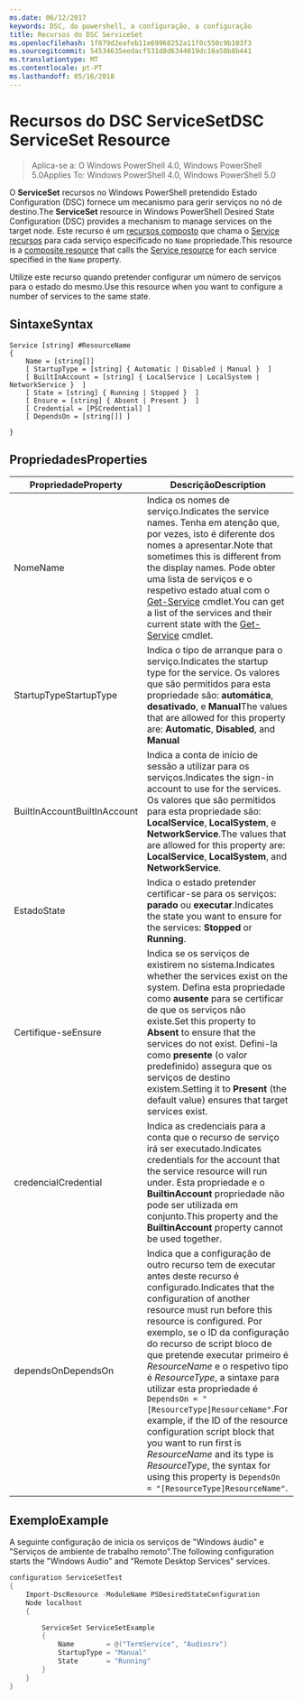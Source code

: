 ```yaml
---
ms.date: 06/12/2017
keywords: DSC, do powershell, a configuração, a configuração
title: Recursos do DSC ServiceSet
ms.openlocfilehash: 1f879d2eafeb11e69968252a11f0c550c9b103f3
ms.sourcegitcommit: 54534635eedacf531d8d6344019dc16a50b8b441
ms.translationtype: MT
ms.contentlocale: pt-PT
ms.lasthandoff: 05/16/2018
---
```

# <a name="dsc-serviceset-resource"></a><span data-ttu-id="4e0bd-103">Recursos do DSC ServiceSet</span><span class="sxs-lookup"><span data-stu-id="4e0bd-103">DSC ServiceSet Resource</span></span>

> <span data-ttu-id="4e0bd-104">Aplica-se a: O Windows PowerShell 4.0, Windows PowerShell 5.0</span><span class="sxs-lookup"><span data-stu-id="4e0bd-104">Applies To: Windows PowerShell 4.0, Windows PowerShell 5.0</span></span>


<span data-ttu-id="4e0bd-105">O **ServiceSet** recursos no Windows PowerShell pretendido Estado Configuration (DSC) fornece um mecanismo para gerir serviços no nó de destino.</span><span class="sxs-lookup"><span data-stu-id="4e0bd-105">The **ServiceSet** resource in Windows PowerShell Desired State Configuration (DSC) provides a mechanism to manage services on the target node.</span></span> <span data-ttu-id="4e0bd-106">Este recurso é um [recursos composto](authoringResourceComposite.md) que chama o [Service recursos](serviceResource.md) para cada serviço especificado no `Name` propriedade.</span><span class="sxs-lookup"><span data-stu-id="4e0bd-106">This resource is a [composite resource](authoringResourceComposite.md) that calls the [Service resource](serviceResource.md) for each service specified in the `Name` property.</span></span>

<span data-ttu-id="4e0bd-107">Utilize este recurso quando pretender configurar um número de serviços para o estado do mesmo.</span><span class="sxs-lookup"><span data-stu-id="4e0bd-107">Use this resource when you want to configure a number of services to the same state.</span></span>

## <a name="syntax"></a><span data-ttu-id="4e0bd-108">Sintaxe</span><span class="sxs-lookup"><span data-stu-id="4e0bd-108">Syntax</span></span>

```
Service [string] #ResourceName
{
    Name = [string[]]
    [ StartupType = [string] { Automatic | Disabled | Manual }  ]
    [ BuiltInAccount = [string] { LocalService | LocalSystem | NetworkService }  ]
    [ State = [string] { Running | Stopped }  ]
    [ Ensure = [string] { Absent | Present }  ]
    [ Credential = [PSCredential] ]
    [ DependsOn = [string[]] ]

}
```

## <a name="properties"></a><span data-ttu-id="4e0bd-109">Propriedades</span><span class="sxs-lookup"><span data-stu-id="4e0bd-109">Properties</span></span>

|  <span data-ttu-id="4e0bd-110">Propriedade</span><span class="sxs-lookup"><span data-stu-id="4e0bd-110">Property</span></span>  |  <span data-ttu-id="4e0bd-111">Descrição</span><span class="sxs-lookup"><span data-stu-id="4e0bd-111">Description</span></span>   |
|---|---|
| <span data-ttu-id="4e0bd-112">Nome</span><span class="sxs-lookup"><span data-stu-id="4e0bd-112">Name</span></span>| <span data-ttu-id="4e0bd-113">Indica os nomes de serviço.</span><span class="sxs-lookup"><span data-stu-id="4e0bd-113">Indicates the service names.</span></span> <span data-ttu-id="4e0bd-114">Tenha em atenção que, por vezes, isto é diferente dos nomes a apresentar.</span><span class="sxs-lookup"><span data-stu-id="4e0bd-114">Note that sometimes this is different from the display names.</span></span> <span data-ttu-id="4e0bd-115">Pode obter uma lista de serviços e o respetivo estado atual com o [Get-Service](https://technet.microsoft.com/library/hh849804.aspx) cmdlet.</span><span class="sxs-lookup"><span data-stu-id="4e0bd-115">You can get a list of the services and their current state with the [Get-Service](https://technet.microsoft.com/library/hh849804.aspx) cmdlet.</span></span>|
| <span data-ttu-id="4e0bd-116">StartupType</span><span class="sxs-lookup"><span data-stu-id="4e0bd-116">StartupType</span></span>| <span data-ttu-id="4e0bd-117">Indica o tipo de arranque para o serviço.</span><span class="sxs-lookup"><span data-stu-id="4e0bd-117">Indicates the startup type for the service.</span></span> <span data-ttu-id="4e0bd-118">Os valores que são permitidos para esta propriedade são: **automática**, **desativado**, e **Manual**</span><span class="sxs-lookup"><span data-stu-id="4e0bd-118">The values that are allowed for this property are: **Automatic**, **Disabled**, and **Manual**</span></span>|
| <span data-ttu-id="4e0bd-119">BuiltInAccount</span><span class="sxs-lookup"><span data-stu-id="4e0bd-119">BuiltInAccount</span></span>| <span data-ttu-id="4e0bd-120">Indica a conta de início de sessão a utilizar para os serviços.</span><span class="sxs-lookup"><span data-stu-id="4e0bd-120">Indicates the sign-in account to use for the services.</span></span> <span data-ttu-id="4e0bd-121">Os valores que são permitidos para esta propriedade são: **LocalService**, **LocalSystem**, e **NetworkService**.</span><span class="sxs-lookup"><span data-stu-id="4e0bd-121">The values that are allowed for this property are: **LocalService**, **LocalSystem**, and **NetworkService**.</span></span>|
| <span data-ttu-id="4e0bd-122">Estado</span><span class="sxs-lookup"><span data-stu-id="4e0bd-122">State</span></span>| <span data-ttu-id="4e0bd-123">Indica o estado pretender certificar-se para os serviços: **parado** ou **executar**.</span><span class="sxs-lookup"><span data-stu-id="4e0bd-123">Indicates the state you want to ensure for the services: **Stopped** or **Running**.</span></span>|
| <span data-ttu-id="4e0bd-124">Certifique-se</span><span class="sxs-lookup"><span data-stu-id="4e0bd-124">Ensure</span></span>| <span data-ttu-id="4e0bd-125">Indica se os serviços de existirem no sistema.</span><span class="sxs-lookup"><span data-stu-id="4e0bd-125">Indicates whether the services exist on the system.</span></span> <span data-ttu-id="4e0bd-126">Defina esta propriedade como **ausente** para se certificar de que os serviços não existe.</span><span class="sxs-lookup"><span data-stu-id="4e0bd-126">Set this property to **Absent** to ensure that the services do not exist.</span></span> <span data-ttu-id="4e0bd-127">Defini-la como **presente** (o valor predefinido) assegura que os serviços de destino existem.</span><span class="sxs-lookup"><span data-stu-id="4e0bd-127">Setting it to **Present** (the default value) ensures that target services exist.</span></span>|
| <span data-ttu-id="4e0bd-128">credencial</span><span class="sxs-lookup"><span data-stu-id="4e0bd-128">Credential</span></span>| <span data-ttu-id="4e0bd-129">Indica as credenciais para a conta que o recurso de serviço irá ser executado.</span><span class="sxs-lookup"><span data-stu-id="4e0bd-129">Indicates credentials for the account that the service resource will run under.</span></span> <span data-ttu-id="4e0bd-130">Esta propriedade e o **BuiltinAccount** propriedade não pode ser utilizada em conjunto.</span><span class="sxs-lookup"><span data-stu-id="4e0bd-130">This property and the **BuiltinAccount** property cannot be used together.</span></span>|
| <span data-ttu-id="4e0bd-131">dependsOn</span><span class="sxs-lookup"><span data-stu-id="4e0bd-131">DependsOn</span></span>| <span data-ttu-id="4e0bd-132">Indica que a configuração de outro recurso tem de executar antes deste recurso é configurado.</span><span class="sxs-lookup"><span data-stu-id="4e0bd-132">Indicates that the configuration of another resource must run before this resource is configured.</span></span> <span data-ttu-id="4e0bd-133">Por exemplo, se o ID da configuração do recurso de script bloco de que pretende executar primeiro é *ResourceName* e o respetivo tipo é *ResourceType*, a sintaxe para utilizar esta propriedade é `DependsOn = "[ResourceType]ResourceName"`.</span><span class="sxs-lookup"><span data-stu-id="4e0bd-133">For example, if the ID of the resource configuration script block that you want to run first is *ResourceName* and its type is *ResourceType*, the syntax for using this property is `DependsOn = "[ResourceType]ResourceName"`.</span></span>|



## <a name="example"></a><span data-ttu-id="4e0bd-134">Exemplo</span><span class="sxs-lookup"><span data-stu-id="4e0bd-134">Example</span></span>

<span data-ttu-id="4e0bd-135">A seguinte configuração de inicia os serviços de "Windows áudio" e "Serviços de ambiente de trabalho remoto".</span><span class="sxs-lookup"><span data-stu-id="4e0bd-135">The following configuration starts the "Windows Audio" and "Remote Desktop Services" services.</span></span>

```powershell
configuration ServiceSetTest
{
    Import-DscResource -ModuleName PSDesiredStateConfiguration
    Node localhost
    {

        ServiceSet ServiceSetExample
        {
            Name        = @("TermService", "Audiosrv")
            StartupType = "Manual"
            State       = "Running"
        }
    }
}
```
